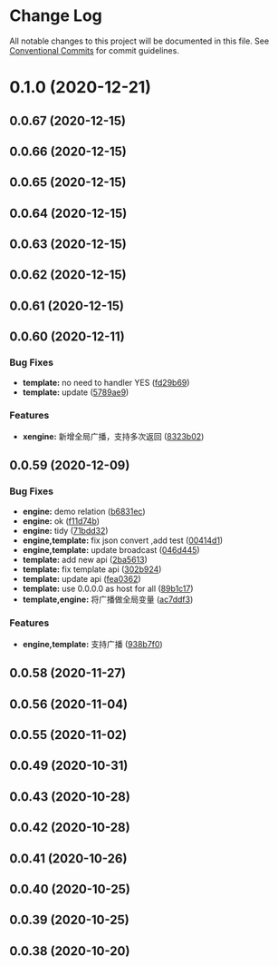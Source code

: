 # Change Log

All notable changes to this project will be documented in this file.
See [Conventional Commits](https://conventionalcommits.org) for commit guidelines.

# 0.1.0 (2020-12-21)



## 0.0.67 (2020-12-15)



## 0.0.66 (2020-12-15)



## 0.0.65 (2020-12-15)



## 0.0.64 (2020-12-15)



## 0.0.63 (2020-12-15)



## 0.0.62 (2020-12-15)



## 0.0.61 (2020-12-15)



## 0.0.60 (2020-12-11)


### Bug Fixes

* **template:** no need to handler YES ([fd29b69](https://github.com/zkty-team/monorepo/commit/fd29b697820353aa4f2ac73f99237fcad54a7a82))
* **template:** update ([5789ae9](https://github.com/zkty-team/monorepo/commit/5789ae9371323f62d87e7ac43c966c7b8a24b74c))


### Features

* **xengine:** 新增全局广播，支持多次返回 ([8323b02](https://github.com/zkty-team/monorepo/commit/8323b02e3778120cfedfbf8aed4007fae3226e4f))



## 0.0.59 (2020-12-09)


### Bug Fixes

* **engine:**  demo relation ([b6831ec](https://github.com/zkty-team/monorepo/commit/b6831ec5f5aa93e2057a435478c0221047c3c513))
* **engine:** ok ([f11d74b](https://github.com/zkty-team/monorepo/commit/f11d74bdd6cec4f05d181346ed0a3728c6d2bce2))
* **engine:** tidy ([71bdd32](https://github.com/zkty-team/monorepo/commit/71bdd32ab9790c1486ce176a485b5ab23fb4ad17))
* **engine,template:** fix json convert ,add test ([00414d1](https://github.com/zkty-team/monorepo/commit/00414d18b6144465a163cc626ed1192f66268fc0))
* **engine,template:** update broadcast ([046d445](https://github.com/zkty-team/monorepo/commit/046d445324d38545a280b0e8c2415a3809301e3c))
* **template:** add new api ([2ba5613](https://github.com/zkty-team/monorepo/commit/2ba561310dd5368b1ef374a3ed9613c0c78c5a16))
* **template:** fix template api ([302b924](https://github.com/zkty-team/monorepo/commit/302b924598dee6189c426e2fbd3f7e9b25ba3ddd))
* **template:** update api ([fea0362](https://github.com/zkty-team/monorepo/commit/fea03622d30b626a52eb3827d8c668d05e33558c))
* **template:** use 0.0.0.0 as host for all ([89b1c17](https://github.com/zkty-team/monorepo/commit/89b1c175ed4197eb6b5fb442c498d5ba7628ab11))
* **template,engine:** 将广播做全局变量 ([ac7ddf3](https://github.com/zkty-team/monorepo/commit/ac7ddf305ccdcd1c6b97ef342dcdc9ce49ae32d8))


### Features

* **engine,template:** 支持广播 ([938b7f0](https://github.com/zkty-team/monorepo/commit/938b7f03598414389a49016e8fbed1c479212f5b))



## 0.0.58 (2020-11-27)



## 0.0.56 (2020-11-04)



## 0.0.55 (2020-11-02)



## 0.0.49 (2020-10-31)



## 0.0.43 (2020-10-28)



## 0.0.42 (2020-10-28)



## 0.0.41 (2020-10-26)



## 0.0.40 (2020-10-25)



## 0.0.39 (2020-10-25)



## 0.0.38 (2020-10-20)
